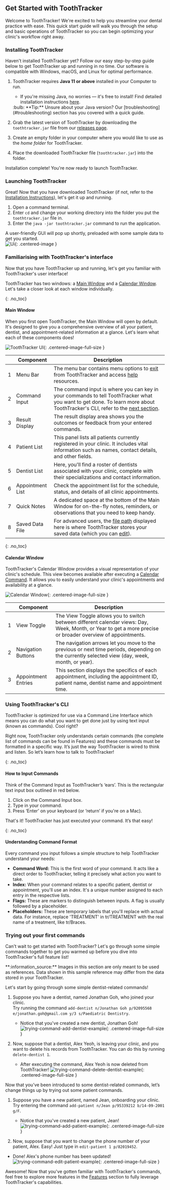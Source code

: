 ## Get Started with ToothTracker
Welcome to ToothTracker! We're excited to help you streamline your dental practice with ease.
This quick start guide will walk you through the setup and basic operations of ToothTracker so you can begin optimizing your clinic's workflow right away.

### Installing ToothTracker

Haven't installed ToothTracker yet? Follow our easy step-by-step guide below to get ToothTracker up and running in no time.
Our software is compatible with Windows, macOS, and Linux for optimal performance.


1. ToothTracker requires **Java 11 or above** installed in your Computer to run.
    - If you're missing Java, no worries — it's free to install! Find detailed installation instructions [here](https://docs.oracle.com/en/java/javase/11/install/overview-jdk-installation.html#GUID-8677A77F-231A-40F7-98B9-1FD0B48C346A).

    <div markdown="span" class="alert alert-primary">
      :bulb: **Tip:** Unsure about your Java version? Our [troubleshooting](#troubleshooting) section has you covered with a quick guide.
    </div>
   
1. Grab the latest version of ToothTracker by downloading the `toothtracker.jar` file from our [releases page](https://github.com/AY2324S1-CS2103T-W10-3/tp/releases).

1. Create an empty folder in your computer where you would like to use as the _home folder_ for ToothTracker.

1. Place the downloaded ToothTracker file (`toothtracker.jar`) into the folder.

Installation complete! You're now ready to launch ToothTracker.

### Launching ToothTracker
Great! Now that you have downloaded ToothTracker (if not, refer to the [Installation Instructions](#installation-instructions)), let's get it up and running.

1. Open a command terminal.
2. Enter `cd` and change your working directory into the folder you put the `toothtracker.jar` file in.
3. Enter the `java -jar toothtracker.jar` command to run the application.

A user-friendly GUI will pop up shortly, preloaded with some sample data to get you started.<br>
![Ui](images/Ui.png){: .centered-image }

### Familiarising with ToothTracker's interface
Now that you have ToothTracker up and running, let's get you familiar with ToothTracker's user interface!

ToothTracker has two windows: a [Main Window](#main-window) and a [Calendar Window](#calendar-window).
Let's take a closer look at each window individually.

{: .no_toc}
#### Main Window
When you first open ToothTracker, the Main Window will open by default.
It's designed to give you a comprehensive overview of all your patient, dentist, and appointment-related information at a glance.
Let's learn what each of these components does!

![ToothTracker UI](images/UiAnnotated.png){: .centered-image-full-size }

|   | Component        | Description                                                                                                                                                                                                             |
|---|------------------|-------------------------------------------------------------------------------------------------------------------------------------------------------------------------------------------------------------------------|
| 1 | Menu Bar         | The menu bar contains menu options to [exit](#exiting-the-program-exit) from ToothTracker and access [help](#viewing-help--help) resources.                                                                             |
| 2 | Command Input    | The command input is where you can key in your commands to tell ToothTracker what you want to get done. To learn more about ToothTracker's CLI, refer to the [next section](#toothtrackers-command-line-interface-cli). |
| 3 | Result Display   | The result display area shows you the outcomes or feedback from your entered commands.                                                                                                                                  |
| 4 | Patient List     | This panel lists all patients currently registered in your clinic. It includes vital information such as names, contact details, and other fields.                                                                      |
| 5 | Dentist List     | Here, you'll find a roster of dentists associated with your clinic, complete with their specializations and contact information.                                                                                        |
| 6 | Appointment List | Check the appointment list for the schedule, status, and details of all clinic appointments.                                                                                                                            |
| 7 | Quick Notes      | A dedicated space at the bottom of the Main Window for on-the-fly notes, reminders, or observations that you need to keep handy.                                                                                        |
| 8 | Saved Data File  | For advanced users, the [file path](#glossary) displayed here is where ToothTracker stores your saved data (which you can [edit](#editing-the-data-file)).                                                              |

{: .no_toc}
#### Calendar Window
ToothTracker's Calendar Window provides a visual representation of your clinic's schedule. This view becomes available after executing a [Calendar Command](#viewing-calendar--view-calendar).
It allows you to easily understand your clinic's appointments and availability at a glance.

![Calendar Window](images/ug/CalendarWindowAnnotated.png){: .centered-image-full-size }

|   | Component           | Description                                                                                                                                                 |
|---|---------------------|-------------------------------------------------------------------------------------------------------------------------------------------------------------|
| 1 | View Toggle         | The View Toggle allows you to switch between different calendar views: Day, Week, Month, or Year to get a more precise or broader overview of appointments. |
| 2 | Navigation Buttons  | The navigation arrows let you move to the previous or next time periods, depending on the currently selected view (day, week, month, or year).              |
| 3 | Appointment Entries | This section displays the specifics of each appointment, including the appointment ID, patient name, dentist name and appointment time.                     |


### Using ToothTracker's CLI
ToothTracker is optimized for use via a Command Line Interface which means you can do what you want to get done just by using text input (known as commands). Cool right?

Right now, ToothTracker only understands certain commands (the complete list of commands can be found in Features) and these commands must be formatted in a specific way.
It’s just the way ToothTracker is wired to think and listen. So let’s learn how to talk to ToothTracker!


{: .no_toc}
#### How to Input Commands
Think of the Command Input as ToothTracker’s ‘ears’. This is the rectangular text input box outlined in red below.

1. Click on the Command Input box.
2. Type in your command.
3. Press ‘Enter’ on your keyboard (or ‘return’ if you're on a Mac).

That's it! ToothTracker has just executed your command. It’s that easy!

{: .no_toc}
#### Understanding Command Format
Every command you input follows a simple structure to help ToothTracker understand your needs:

* **Command Word:** This is the first word of your command. It acts like a direct order to ToothTracker, telling it precisely what action you want to take.
* **Index:** When your command relates to a specific patient, dentist or appointment, you'll use an index. It's a unique number assigned to each entry in the respective lists.
* **Flags:** These are markers to distinguish between inputs. A flag is usually followed by a placeholder.
* **Placeholders:** These are temporary labels that you'll replace with actual data. For instance, replace 'TREATMENT' in tr/TREATMENT with the real name of a treatment, like tr/Braces.


### Trying out your first commands
Can't wait to get started with ToothTracker? Let's go through some simple commands together to get you warmed up before you dive into ToothTracker's full feature list!

<div markdown="span" class="alert alert-info">
**:information_source:** Images in this section are only meant to be used as references.
Data shown in this sample reference may differ from the data stored in your ToothTracker.
</div>


Let's start by going through some simple dentist-related commands! 

1. Suppose you have a dentist, named Jonathan Goh, who joined your clinic. <br>
Try running the command `add-dentist n/Jonathan Goh p/92095568 e/jonathan.goh@gmail.com y/3 s/Paediatric Dentistry`.
   - Notice that you've created a new dentist, Jonathan Goh!
   ![trying-command-add-dentist-example](images/ug/add-dentist-example.png){: .centered-image-full-size }

2. Now, suppose that a dentist, Alex Yeoh, is leaving your clinic, and you want to delete his records from ToothTracker.
You can do this by running `delete-dentist 1`.
   - After executing the command, Alex Yeoh is now deleted from ToothTracker!
   ![trying-command-delete-dentist-example](images/ug/delete-dentist-example.png){: .centered-image-full-size }

Now that you’ve been introduced to some dentist-related commands, let’s change things up by trying out some patient commands.

1. Suppose you have a new patient, named Jean, onboarding your clinic. <br>
Try entering the command `add-patient n/Jean p/95339212 b/14-09-2001 g/F`.
   - Notice that you've created a new patient, Jean!
   ![trying-command-add-patient-example](images/ug/add-patient-example.png){: .centered-image-full-size }

2.  Now, suppose that you want to change the phone number of your patient, Alex. Easy! Just type in `edit-patient 1 p/82019452`.
   - Done! Alex's phone number has been updated!
   ![trying-command-edit-patient-example](images/ug/edit-patient-example.png){: .centered-image-full-size }

Awesome! Now that you've gotten familiar with ToothTracker's commands, feel free to explore more features in the
[Features](#features) section to fully leverage ToothTracker's capabilities.
